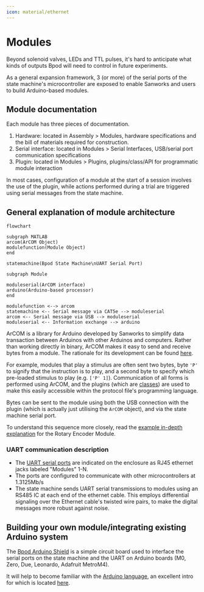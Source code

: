```yaml
---
icon: material/ethernet
---
```

# Modules
Beyond solenoid valves, LEDs and TTL pulses, it's hard to anticipate what kinds of outputs Bpod will need to control in future experiments.

As a general expansion framework, 3 (or more) of the serial ports of the state machine's microcontroller are exposed to enable Sanworks and users to build Arduino-based modules.

## Module documentation
Each module has three pieces of documentation.

1. Hardware: located in Assembly > Modules, hardware specifications and the bill of materials required for construction.
2. Serial interface: located in Modules > Serial Interfaces, USB/serial port communication specifications
3. Plugin: located in Modules > Plugins, plugins/class/API for programmatic module interaction

In most cases, configuration of a module at the start of a session involves the use of the plugin, while actions performed during a trial are triggered using serial messages from the state machine.


## General explanation of module architecture
```mermaid
flowchart

subgraph MATLAB
arcom(ArCOM Object)
modulefunction(Module Object)
end

statemachine(Bpod State Machine\nUART Serial Port)

subgraph Module

moduleserial(ArCOM interface)
arduino(Arduino-based processor)
end

modulefunction <--> arcom
statemachine <-- Serial message via CAT5e --> moduleserial
arcom <-- Serial message via USB --> moduleserial
moduleserial <-- Information exchange --> arduino
```

ArCOM is a library for Arduino developed by Sanworks to simplify data transaction between Arduinos with other Arduinos and computers. Rather than working directly in binary, ArCOM makes it easy to send and receive bytes from a module. The rationale for its development can be found [here](https://sanworks.io/news/viewArticle?articleID=ArCOM1).

<!-- but why use this instead of the Serial class? -->

For example, modules that play a stimulus are often sent two bytes, byte `'P'` to signify that the instruction is to play, and a second byte to specify which pre-loaded stimulus to play (e.g. `['P' 1]`). Communication of all forms is performed using ArCOM, and the plugins (which are [classes](https://www.mathworks.com/help/matlab/object-oriented-programming.html)) are used to make this easily accessible within the protocol file's programming language.

Bytes can be sent to the module using both the USB connection with the plugin (which is actually just utilising the `ArCOM` object), and via the state machine serial port.

To understand this sequence more closely, read the [example in-depth explanation](../module-documentation/rotary-encoder-module.md#serial-interface-and-module-class-guide) for the Rotary Encoder Module.

### UART communication description

- The [UART serial ports](https://www.google.com/url?q=https%3A%2F%2Flearn.sparkfun.com%2Ftutorials%2Fserial-communication%2Fuarts&sa=D&sntz=1&usg=AOvVaw2e5bid8ez_clYR9sdmyEtv) are indicated on the enclosure as RJ45 ethernet jacks labeled "Modules" 1-N.
- The ports are configured to communicate with other microcontrollers at 1.3125Mb/s
- The state machine sends UART serial transmissions to modules using an RS485 IC at each end of the ethernet cable. This employs differential signaling over the Ethernet cable's twisted wire pairs, to make the digital messages more robust against noise.

## Building your own module/integrating existing Arduino system
The [Bpod Arduino Shield](../assembly/arduino-shield-gen2-assembly.md) is a simple circuit board used to interface the serial ports on the state machine and the UART on Arduino boards (M0, Zero, Due, Leonardo, Adafruit MetroM4). 

It will help to become familiar with the [Arduino language](http://www.google.com/url?q=http%3A%2F%2Farduino.cc%2Fen%2FReference%2FHomePage&sa=D&sntz=1&usg=AOvVaw1v-cPDNL0l0ua0s9yO_xvD), an excellent intro for which is located [here](https://www.google.com/url?q=https%3A%2F%2Flearn.sparkfun.com%2Ftutorials%2Fwhat-is-an-arduino&sa=D&sntz=1&usg=AOvVaw1od5YgunQFQgRDuuzRaBOE).

